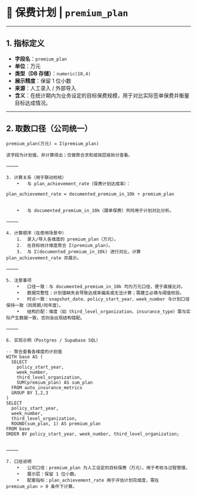 # 📌 保费计划 | `premium_plan`

---

## 1. 指标定义
- **字段名**：`premium_plan`  
- **单位**：万元  
- **类型（DB 存储）**：`numeric(18,4)`  
- **展示精度**：保留 1 位小数  
- **来源**：人工录入 / 外部导入  
- **含义**：在统计期内为业务设定的目标保费规模，用于对比实际签单保费并衡量目标达成情况。

---

## 2. 取数口径（公司统一）
```text
premium_plan(万元) = Σ(premium_plan)

该字段为计划值，非计算得出；仅做聚合求和或按层级拆分查看。

⸻

3. 计算关系（用于联动校核）
	•	与 plan_achievement_rate（保费计划达成率）：

plan_achievement_rate = documented_premium_in_10k ÷ premium_plan


	•	与 documented_premium_in_10k（跟单保费）共同用于计划对比分析。

⸻

4. 计算顺序（在使用场景中）
	1.	录入/导入各维度的 premium_plan（万元）。
	2.	在目标统计维度聚合 Σ(premium_plan)。
	3.	与 Σ(documented_premium_in_10k) 进行对比，计算 plan_achievement_rate 并展示。

⸻

5. 注意事项
	•	口径一致：与 documented_premium_in_10k 均为万元口径，便于直接比对。
	•	数据完整性：计划值缺失会导致达成率偏高或无法计算；需建立必填与阈值校验。
	•	时点一致：snapshot_date、policy_start_year、week_number 与计划口径保持一致（同周期/同年度）。
	•	结构匹配：维度（如 third_level_organization、insurance_type）需与实际产生数据一致，否则会出现结构错配。

⸻

6. 实现示例（Postgres / Supabase SQL）

-- 聚合查看各维度的计划值
WITH base AS (
  SELECT
    policy_start_year,
    week_number,
    third_level_organization,
    SUM(premium_plan) AS sum_plan
  FROM auto_insurance_metrics
  GROUP BY 1,2,3
)
SELECT
  policy_start_year,
  week_number,
  third_level_organization,
  ROUND(sum_plan, 1) AS premium_plan
FROM base
ORDER BY policy_start_year, week_number, third_level_organization;


⸻

7. 口径说明
	•	公司口径：premium_plan 为人工设定的目标保费（万元），用于考核与过程管理。
	•	展示层：保留 1 位小数。
	•	配套指标：plan_achievement_rate 用于评估计划完成度，需在 premium_plan > 0 条件下计算。